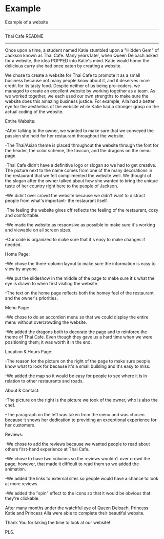 # Example
Example of a website
****************
Thai Cafe README
****************

Once upon a time, a student named Katie stumbled upon a "Hidden Gem" of Jackson known as Thai Cafe. Many years later, when Queen Deloach asked for a website, the idea POPPED into Katie's mind. Katie would honor the delicious curry she had once eaten by creating a website.

We chose to create a website for Thai Cafe to promote it as a small business because not many people know about it, and it deserves more credit for its tasty food. Despite neither of us being pro-coders, we managed to create an excellent website by working together as a team. As we worked together, we each used our own strengths to make sure the website does this amazing business justice. For example, Alla had a better eye for the aesthetics of the website while Katie had a stronger grasp on the actual coding of the website.


Entire Website:

-After talking to the owner, we wanted to make sure that we conveyed the passion she held for her restaurant throughout the website.

-The Thai/Asian theme is placed throughout the website through the font for the header, the color scheme, the favicon, and the dragons on the menu page. 

-Thai Cafe didn't have a definitive logo or slogan so we had to get creative. The picture next to the name comes from one of the many decorations in the restaurant that we felt complimented the website well. We thought of the slogan after the owner talked about how she wanted to bring the unique taste of her country right here to the people of Jackson.

-We didn't over crowd the website because we didn't want to distract people from what's important- the restaurant itself.

-The feeling the website gives off reflects the feeling of the restaurant, cozy and comfortable.

-We made the website as responsive as possible to make sure it's working and viewable on all screen sizes.

-Our code is organized to make sure that it's easy to make changes if needed.


Home Page:

-We chose the three-column layout to make sure the information is easy to view by anyone.

-We put the slideshow in the middle of the page to make sure it's what the eye is drawn to when first visiting the website.

-The text on the home page reflects both the homey feel of the restaurant and the owner's priorities.


Menu Page:

-We chose to do an accordion menu so that we could display the entire menu without overcrowding the website.

-We added the dragons both to decorate the page and to reinforce the theme of Thai Cafe. Even though they gave us a hard time when we were positioning them; it was worth it in the end.


Location & Hours Page:

-The reason for the picture on the right of the page to make sure people know what to look for because it's a small building and it's easy to miss.

-We added the map so it would be easy for people to see where it is in relation to other restaurants and roads.


About & Contact:

-The picture on the right is the picture we took of the owner, who is also the chef.

-The paragraph on the left was taken from the menu and was chosen because it shows her dedication to providing an exceptional experience for her customers.


Reviews:

-We chose to add the reviews because we wanted people to read about others first-hand experience at Thai Cafe.

-We chose to have two columns so the reviews wouldn't over crowd the page; however, that made it difficult to read them so we added the animation.

-We added the links to external sites so people would have a chance to look at more reviews.

-We added the "spin" effect to the icons so that it would be obvious that they're clickable.


After many months under the watchful eye of Queen Deloach, Princess Katie and Princess Alla were able to complete their beautiful website. 
 

Thank You for taking the time to look at our website!


PLS. 
